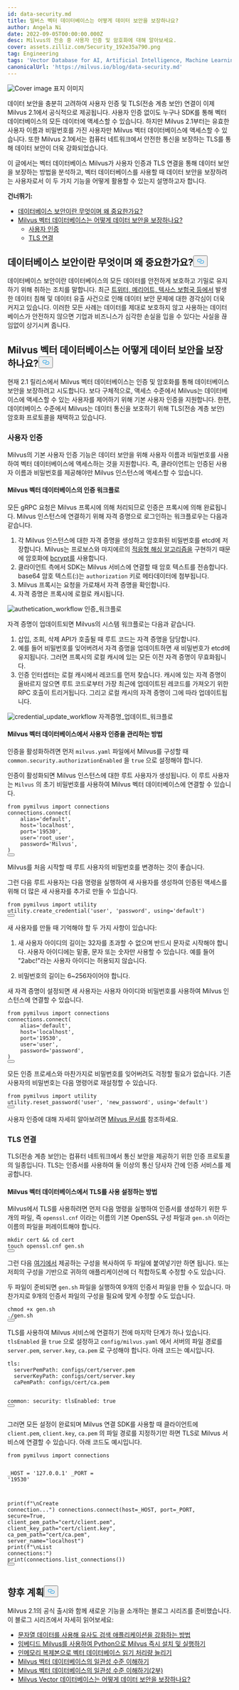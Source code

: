 ```yaml
---
id: data-security.md
title: 밀버스 벡터 데이터베이스는 어떻게 데이터 보안을 보장하나요?
author: Angela Ni
date: 2022-09-05T00:00:00.000Z
desc: Milvus의 전송 중 사용자 인증 및 암호화에 대해 알아보세요.
cover: assets.zilliz.com/Security_192e35a790.png
tag: Engineering
tags: 'Vector Database for AI, Artificial Intelligence, Machine Learning'
canonicalUrl: 'https://milvus.io/blog/data-security.md'
---
```

<p>
  
   <span class="img-wrapper"> <img translate="no" src="https://assets.zilliz.com/Security_192e35a790.png" alt="Cover image" class="doc-image" id="cover-image" />
   </span> <span class="img-wrapper"> <span>표지 이미지</span> </span></p>
<p>데이터 보안을 충분히 고려하여 사용자 인증 및 TLS(전송 계층 보안) 연결이 이제 Milvus 2.1에서 공식적으로 제공됩니다. 사용자 인증 없이도 누구나 SDK를 통해 벡터 데이터베이스의 모든 데이터에 액세스할 수 있습니다. 하지만 Milvus 2.1부터는 유효한 사용자 이름과 비밀번호를 가진 사용자만 Milvus 벡터 데이터베이스에 액세스할 수 있습니다. 또한 Milvus 2.1에서는 컴퓨터 네트워크에서 안전한 통신을 보장하는 TLS를 통해 데이터 보안이 더욱 강화되었습니다.</p>
<p>이 글에서는 벡터 데이터베이스 Milvus가 사용자 인증과 TLS 연결을 통해 데이터 보안을 보장하는 방법을 분석하고, 벡터 데이터베이스를 사용할 때 데이터 보안을 보장하려는 사용자로서 이 두 가지 기능을 어떻게 활용할 수 있는지 설명하고자 합니다.</p>
<p><strong>건너뛰기:</strong></p>
<ul>
<li><a href="#What-is-database-security-and-why-is-it-important">데이터베이스 보안이란 무엇이며 왜 중요한가요?</a></li>
<li><a href="#How-does-the-Milvus-vector-database-ensure-data-security">Milvus 벡터 데이터베이스는 어떻게 데이터 보안을 보장하나요?</a><ul>
<li><a href="#User-authentication">사용자 인증</a></li>
<li><a href="#TLS-connection">TLS 연결</a></li>
</ul></li>
</ul>
<h2 id="What-is-database-security-and-why-is-it-important" class="common-anchor-header">데이터베이스 보안이란 무엇이며 왜 중요한가요?<button data-href="#What-is-database-security-and-why-is-it-important" class="anchor-icon" translate="no">
      <svg translate="no"
        aria-hidden="true"
        focusable="false"
        height="20"
        version="1.1"
        viewBox="0 0 16 16"
        width="16"
      >
        <path
          fill="#0092E4"
          fill-rule="evenodd"
          d="M4 9h1v1H4c-1.5 0-3-1.69-3-3.5S2.55 3 4 3h4c1.45 0 3 1.69 3 3.5 0 1.41-.91 2.72-2 3.25V8.59c.58-.45 1-1.27 1-2.09C10 5.22 8.98 4 8 4H4c-.98 0-2 1.22-2 2.5S3 9 4 9zm9-3h-1v1h1c1 0 2 1.22 2 2.5S13.98 12 13 12H9c-.98 0-2-1.22-2-2.5 0-.83.42-1.64 1-2.09V6.25c-1.09.53-2 1.84-2 3.25C6 11.31 7.55 13 9 13h4c1.45 0 3-1.69 3-3.5S14.5 6 13 6z"
        ></path>
      </svg>
    </button></h2><p>데이터베이스 보안이란 데이터베이스의 모든 데이터를 안전하게 보호하고 기밀로 유지하기 위해 취하는 조치를 말합니다. 최근 <a href="https://firewalltimes.com/recent-data-breaches/">트위터, 메리어트, 텍사스 보험국 등에서</a> 발생한 데이터 침해 및 데이터 유출 사건으로 인해 데이터 보안 문제에 대한 경각심이 더욱 커지고 있습니다. 이러한 모든 사례는 데이터를 제대로 보호하지 않고 사용하는 데이터베이스가 안전하지 않으면 기업과 비즈니스가 심각한 손실을 입을 수 있다는 사실을 끊임없이 상기시켜 줍니다.</p>
<h2 id="How-does-the-Milvus-vector-database-ensure-data-security" class="common-anchor-header">Milvus 벡터 데이터베이스는 어떻게 데이터 보안을 보장하나요?<button data-href="#How-does-the-Milvus-vector-database-ensure-data-security" class="anchor-icon" translate="no">
      <svg translate="no"
        aria-hidden="true"
        focusable="false"
        height="20"
        version="1.1"
        viewBox="0 0 16 16"
        width="16"
      >
        <path
          fill="#0092E4"
          fill-rule="evenodd"
          d="M4 9h1v1H4c-1.5 0-3-1.69-3-3.5S2.55 3 4 3h4c1.45 0 3 1.69 3 3.5 0 1.41-.91 2.72-2 3.25V8.59c.58-.45 1-1.27 1-2.09C10 5.22 8.98 4 8 4H4c-.98 0-2 1.22-2 2.5S3 9 4 9zm9-3h-1v1h1c1 0 2 1.22 2 2.5S13.98 12 13 12H9c-.98 0-2-1.22-2-2.5 0-.83.42-1.64 1-2.09V6.25c-1.09.53-2 1.84-2 3.25C6 11.31 7.55 13 9 13h4c1.45 0 3-1.69 3-3.5S14.5 6 13 6z"
        ></path>
      </svg>
    </button></h2><p>현재 2.1 릴리스에서 Milvus 벡터 데이터베이스는 인증 및 암호화를 통해 데이터베이스 보안을 보장하려고 시도합니다. 보다 구체적으로, 액세스 수준에서 Milvus는 데이터베이스에 액세스할 수 있는 사용자를 제어하기 위해 기본 사용자 인증을 지원합니다. 한편, 데이터베이스 수준에서 Milvus는 데이터 통신을 보호하기 위해 TLS(전송 계층 보안) 암호화 프로토콜을 채택하고 있습니다.</p>
<h3 id="User-authentication" class="common-anchor-header">사용자 인증</h3><p>Milvus의 기본 사용자 인증 기능은 데이터 보안을 위해 사용자 이름과 비밀번호를 사용하여 벡터 데이터베이스에 액세스하는 것을 지원합니다. 즉, 클라이언트는 인증된 사용자 이름과 비밀번호를 제공해야만 Milvus 인스턴스에 액세스할 수 있습니다.</p>
<h4 id="The-authentication-workflow-in-the-Milvus-vector-database" class="common-anchor-header">Milvus 벡터 데이터베이스의 인증 워크플로</h4><p>모든 gRPC 요청은 Milvus 프록시에 의해 처리되므로 인증은 프록시에 의해 완료됩니다. Milvus 인스턴스에 연결하기 위해 자격 증명으로 로그인하는 워크플로우는 다음과 같습니다.</p>
<ol>
<li>각 Milvus 인스턴스에 대한 자격 증명을 생성하고 암호화된 비밀번호를 etcd에 저장합니다. Milvus는 프로보스와 마지에르의 <a href="http://www.usenix.org/event/usenix99/provos/provos.pdf">적응형 해싱 알고리즘을</a> 구현하기 때문에 암호화에 <a href="https://golang.org/x/crypto/bcrypt">bcrypt를</a> 사용합니다.</li>
<li>클라이언트 측에서 SDK는 Milvus 서비스에 연결할 때 암호 텍스트를 전송합니다. base64 암호 텍스트(<username>:<password>)는 <code translate="no">authorization</code> 키로 메타데이터에 첨부됩니다.</li>
<li>Milvus 프록시는 요청을 가로채서 자격 증명을 확인합니다.</li>
<li>자격 증명은 프록시에 로컬로 캐시됩니다.</li>
</ol>
<p>
  
   <span class="img-wrapper"> <img translate="no" src="https://assets.zilliz.com/1280_X1280_021e90e3c8.jpeg" alt="authetication_workflow" class="doc-image" id="authetication_workflow" />
   </span> <span class="img-wrapper"> <span>인증_워크플로</span> </span></p>
<p>자격 증명이 업데이트되면 Milvus의 시스템 워크플로는 다음과 같습니다.</p>
<ol>
<li>삽입, 조회, 삭제 API가 호출될 때 루트 코드는 자격 증명을 담당합니다.</li>
<li>예를 들어 비밀번호를 잊어버려서 자격 증명을 업데이트하면 새 비밀번호가 etcd에 유지됩니다. 그러면 프록시의 로컬 캐시에 있는 모든 이전 자격 증명이 무효화됩니다.</li>
<li>인증 인터셉터는 로컬 캐시에서 레코드를 먼저 찾습니다. 캐시에 있는 자격 증명이 올바르지 않으면 루트 코드로부터 가장 최근에 업데이트된 레코드를 가져오기 위한 RPC 호출이 트리거됩니다. 그리고 로컬 캐시의 자격 증명이 그에 따라 업데이트됩니다.</li>
</ol>
<p>
  
   <span class="img-wrapper"> <img translate="no" src="https://assets.zilliz.com/update_5af81a4173.jpeg" alt="credential_update_workflow" class="doc-image" id="credential_update_workflow" />
   </span> <span class="img-wrapper"> <span>자격증명_업데이트_워크플로</span> </span></p>
<h4 id="How-to-manage-user-authentication-in-the-Milvus-vector-database" class="common-anchor-header">Milvus 벡터 데이터베이스에서 사용자 인증을 관리하는 방법</h4><p>인증을 활성화하려면 먼저 <code translate="no">milvus.yaml</code> 파일에서 Milvus를 구성할 때 <code translate="no">common.security.authorizationEnabled</code> 을 <code translate="no">true</code> 으로 설정해야 합니다.</p>
<p>인증이 활성화되면 Milvus 인스턴스에 대한 루트 사용자가 생성됩니다. 이 루트 사용자는 <code translate="no">Milvus</code> 의 초기 비밀번호를 사용하여 Milvus 벡터 데이터베이스에 연결할 수 있습니다.</p>
<pre><code translate="no"><span class="hljs-keyword">from</span> pymilvus <span class="hljs-keyword">import</span> connections
connections.<span class="hljs-title function_">connect</span>(
    alias=<span class="hljs-string">&#x27;default&#x27;</span>,
    host=<span class="hljs-string">&#x27;localhost&#x27;</span>,
    port=<span class="hljs-string">&#x27;19530&#x27;</span>,
    user=<span class="hljs-string">&#x27;root_user&#x27;</span>,
    password=<span class="hljs-string">&#x27;Milvus&#x27;</span>,
)
<button class="copy-code-btn"></button></code></pre>
<p>Milvus를 처음 시작할 때 루트 사용자의 비밀번호를 변경하는 것이 좋습니다.</p>
<p>그런 다음 루트 사용자는 다음 명령을 실행하여 새 사용자를 생성하여 인증된 액세스를 위해 더 많은 새 사용자를 추가로 만들 수 있습니다.</p>
<pre><code translate="no"><span class="hljs-keyword">from</span> pymilvus <span class="hljs-keyword">import</span> utility
utility.<span class="hljs-title function_">create_credential</span>(<span class="hljs-string">&#x27;user&#x27;</span>, <span class="hljs-string">&#x27;password&#x27;</span>, <span class="hljs-keyword">using</span>=<span class="hljs-string">&#x27;default&#x27;</span>) 
<button class="copy-code-btn"></button></code></pre>
<p>새 사용자를 만들 때 기억해야 할 두 가지 사항이 있습니다:</p>
<ol>
<li><p>새 사용자 아이디의 길이는 32자를 초과할 수 없으며 반드시 문자로 시작해야 합니다. 사용자 아이디에는 밑줄, 문자 또는 숫자만 사용할 수 있습니다. 예를 들어 "2abc!"라는 사용자 아이디는 허용되지 않습니다.</p></li>
<li><p>비밀번호의 길이는 6~256자이어야 합니다.</p></li>
</ol>
<p>새 자격 증명이 설정되면 새 사용자는 사용자 아이디와 비밀번호를 사용하여 Milvus 인스턴스에 연결할 수 있습니다.</p>
<pre><code translate="no"><span class="hljs-keyword">from</span> pymilvus <span class="hljs-keyword">import</span> connections
connections.<span class="hljs-title function_">connect</span>(
    alias=<span class="hljs-string">&#x27;default&#x27;</span>,
    host=<span class="hljs-string">&#x27;localhost&#x27;</span>,
    port=<span class="hljs-string">&#x27;19530&#x27;</span>,
    user=<span class="hljs-string">&#x27;user&#x27;</span>,
    password=<span class="hljs-string">&#x27;password&#x27;</span>,
)
<button class="copy-code-btn"></button></code></pre>
<p>모든 인증 프로세스와 마찬가지로 비밀번호를 잊어버려도 걱정할 필요가 없습니다. 기존 사용자의 비밀번호는 다음 명령어로 재설정할 수 있습니다.</p>
<pre><code translate="no"><span class="hljs-keyword">from</span> pymilvus <span class="hljs-keyword">import</span> utility
utility.<span class="hljs-title function_">reset_password</span>(<span class="hljs-string">&#x27;user&#x27;</span>, <span class="hljs-string">&#x27;new_password&#x27;</span>, <span class="hljs-keyword">using</span>=<span class="hljs-string">&#x27;default&#x27;</span>)
<button class="copy-code-btn"></button></code></pre>
<p>사용자 인증에 대해 자세히 알아보려면 <a href="https://milvus.io/docs/v2.1.x/authenticate.md">Milvus 문서를</a> 참조하세요.</p>
<h3 id="TLS-connection" class="common-anchor-header">TLS 연결</h3><p>TLS(전송 계층 보안)는 컴퓨터 네트워크에서 통신 보안을 제공하기 위한 인증 프로토콜의 일종입니다. TLS는 인증서를 사용하여 둘 이상의 통신 당사자 간에 인증 서비스를 제공합니다.</p>
<h4 id="How-to-enable-TLS-in-the-Milvus-vector-database" class="common-anchor-header">Milvus 벡터 데이터베이스에서 TLS를 사용 설정하는 방법</h4><p>Milvus에서 TLS를 사용하려면 먼저 다음 명령을 실행하여 인증서를 생성하기 위한 두 개의 파일, 즉 <code translate="no">openssl.cnf</code> 이라는 이름의 기본 OpenSSL 구성 파일과 <code translate="no">gen.sh</code> 이라는 이름의 파일을 퍼레이트해야 합니다.</p>
<pre><code translate="no"><span class="hljs-built_in">mkdir</span> cert &amp;&amp; <span class="hljs-built_in">cd</span> cert
<span class="hljs-built_in">touch</span> openssl.cnf gen.sh
<button class="copy-code-btn"></button></code></pre>
<p>그런 다음 <a href="https://milvus.io/docs/v2.1.x/tls.md#Create-files">여기에서</a> 제공하는 구성을 복사하여 두 파일에 붙여넣기만 하면 됩니다. 또는 저희의 구성을 기반으로 귀하의 애플리케이션에 더 적합하도록 수정할 수도 있습니다.</p>
<p>두 파일이 준비되면 <code translate="no">gen.sh</code> 파일을 실행하여 9개의 인증서 파일을 만들 수 있습니다. 마찬가지로 9개의 인증서 파일의 구성을 필요에 맞게 수정할 수도 있습니다.</p>
<pre><code translate="no"><span class="hljs-built_in">chmod</span> +x gen.sh
./gen.sh
<button class="copy-code-btn"></button></code></pre>
<p>TLS를 사용하여 Milvus 서비스에 연결하기 전에 마지막 단계가 하나 있습니다. <code translate="no">tlsEnabled</code> 을 <code translate="no">true</code> 으로 설정하고 <code translate="no">config/milvus.yaml</code> 에서 서버의 파일 경로를 <code translate="no">server.pem</code>, <code translate="no">server.key</code>, <code translate="no">ca.pem</code> 로 구성해야 합니다. 아래 코드는 예시입니다.</p>
<pre><code translate="no">tls:
  serverPemPath: configs/cert/server.pem
  serverKeyPath: configs/cert/server.key
  caPemPath: configs/cert/ca.pem

common:
  security:
    tlsEnabled: <span class="hljs-literal">true</span>
<button class="copy-code-btn"></button></code></pre>
<p>그러면 모든 설정이 완료되며 Milvus 연결 SDK를 사용할 때 클라이언트에 <code translate="no">client.pem</code>, <code translate="no">client.key</code>, <code translate="no">ca.pem</code> 의 파일 경로를 지정하기만 하면 TLS로 Milvus 서비스에 연결할 수 있습니다. 아래 코드도 예시입니다.</p>
<pre><code translate="no"><span class="hljs-keyword">from</span> pymilvus <span class="hljs-keyword">import</span> connections

_HOST = <span class="hljs-string">&#x27;127.0.0.1&#x27;</span>
_PORT = <span class="hljs-string">&#x27;19530&#x27;</span>

<span class="hljs-built_in">print</span>(<span class="hljs-string">f&quot;\nCreate connection...&quot;</span>)
connections.connect(host=_HOST, port=_PORT, secure=<span class="hljs-literal">True</span>, client_pem_path=<span class="hljs-string">&quot;cert/client.pem&quot;</span>,
                        client_key_path=<span class="hljs-string">&quot;cert/client.key&quot;</span>,
                        ca_pem_path=<span class="hljs-string">&quot;cert/ca.pem&quot;</span>, server_name=<span class="hljs-string">&quot;localhost&quot;</span>)
<span class="hljs-built_in">print</span>(<span class="hljs-string">f&quot;\nList connections:&quot;</span>)
<span class="hljs-built_in">print</span>(connections.list_connections())
<button class="copy-code-btn"></button></code></pre>
<h2 id="Whats-next" class="common-anchor-header">향후 계획<button data-href="#Whats-next" class="anchor-icon" translate="no">
      <svg translate="no"
        aria-hidden="true"
        focusable="false"
        height="20"
        version="1.1"
        viewBox="0 0 16 16"
        width="16"
      >
        <path
          fill="#0092E4"
          fill-rule="evenodd"
          d="M4 9h1v1H4c-1.5 0-3-1.69-3-3.5S2.55 3 4 3h4c1.45 0 3 1.69 3 3.5 0 1.41-.91 2.72-2 3.25V8.59c.58-.45 1-1.27 1-2.09C10 5.22 8.98 4 8 4H4c-.98 0-2 1.22-2 2.5S3 9 4 9zm9-3h-1v1h1c1 0 2 1.22 2 2.5S13.98 12 13 12H9c-.98 0-2-1.22-2-2.5 0-.83.42-1.64 1-2.09V6.25c-1.09.53-2 1.84-2 3.25C6 11.31 7.55 13 9 13h4c1.45 0 3-1.69 3-3.5S14.5 6 13 6z"
        ></path>
      </svg>
    </button></h2><p>Milvus 2.1의 공식 출시와 함께 새로운 기능을 소개하는 블로그 시리즈를 준비했습니다. 이 블로그 시리즈에서 자세히 읽어보세요:</p>
<ul>
<li><a href="https://milvus.io/blog/2022-08-08-How-to-use-string-data-to-empower-your-similarity-search-applications.md">문자열 데이터를 사용해 유사도 검색 애플리케이션을 강화하는 방법</a></li>
<li><a href="https://milvus.io/blog/embedded-milvus.md">임베디드 Milvus를 사용하여 Python으로 Milvus 즉시 설치 및 실행하기</a></li>
<li><a href="https://milvus.io/blog/in-memory-replicas.md">인메모리 복제본으로 벡터 데이터베이스 읽기 처리량 늘리기</a></li>
<li><a href="https://milvus.io/blog/understanding-consistency-levels-in-the-milvus-vector-database.md">Milvus 벡터 데이터베이스의 일관성 수준 이해하기</a></li>
<li><a href="https://milvus.io/blog/understanding-consistency-levels-in-the-milvus-vector-database-2.md">Milvus 벡터 데이터베이스의 일관성 수준 이해하기(2부)</a></li>
<li><a href="https://milvus.io/blog/data-security.md">Milvus Vector 데이터베이스는 어떻게 데이터 보안을 보장하나요?</a></li>
</ul>
